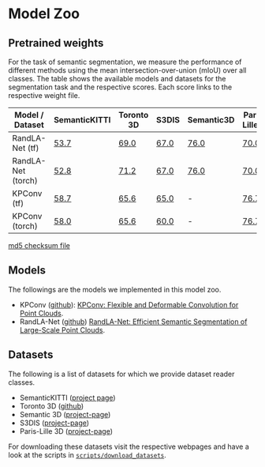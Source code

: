 # Model Zoo

## Pretrained weights

For the task of semantic segmentation, we measure the performance of different methods using the mean intersection-over-union (mIoU) over all classes.
The table shows the available models and datasets for the segmentation task and the respective scores. Each score links to the respective weight file.


| Model / Dataset    | SemanticKITTI | Toronto 3D | S3DIS | Semantic3D | Paris-Lille3D
|--------------------|---------------|----------- |-------|-------|-------|
| RandLA-Net (tf)    |  [53.7](https://storage.googleapis.com/open3d-releases/model-zoo/randlanet_semantickitti_202010091306utc.zip) |   [69.0](https://storage.googleapis.com/open3d-releases/model-zoo/randlanet_toronto3d_202010091250.zip) |   [67.0](https://storage.googleapis.com/open3d-releases/model-zoo/randlanet_s3dis_202010091238.zip)    | [76.0](https://storage.googleapis.com/open3d-releases/model-zoo/randlanet_semantic3d_202012120312utc.zip) | [70.0](https://storage.googleapis.com/open3d-releases/model-zoo/randlanet_parislille3d_202012160654utc.zip)
| RandLA-Net (torch) |  [52.8](https://storage.googleapis.com/open3d-releases/model-zoo/randlanet_semantickitti_202009090354utc.pth)        |       [71.2](https://storage.googleapis.com/open3d-releases/model-zoo/randlanet_toronto3d_202010091306utc.pth)  |   [67.0](https://storage.googleapis.com/open3d-releases/model-zoo/randlanet_s3dis_202010091238.pth)  | [76.0](https://storage.googleapis.com/open3d-releases/model-zoo/randlanet_semantic3d_202012120312utc.pth) | [70.0](https://storage.googleapis.com/open3d-releases/model-zoo/randlanet_parislille3d_202012160654utc.pth)
| KPConv     (tf)    |  [58.7](https://storage.googleapis.com/open3d-releases/model-zoo/kpconv_semantickitti_202010021102utc.zip)         |      [65.6](https://storage.googleapis.com/open3d-releases/model-zoo/kpconv_toronto3d_202010081102utc.zip)  |    [65.0](https://storage.googleapis.com/open3d-releases/model-zoo/kpconv_s3dis_202010091238.zip) | - | [76.7](https://storage.googleapis.com/open3d-releases/model-zoo/kpconv_parislille3d_202011241550utc.pth)
| KPConv     (torch) |   [58.0](https://storage.googleapis.com/open3d-releases/model-zoo/kpconv_semantickitti_202009090354utc.pth)          |      [65.6](https://storage.googleapis.com/open3d-releases/model-zoo/kpconv_toronto3d_202010081102utc.pth) |   [60.0](https://storage.googleapis.com/open3d-releases/model-zoo/kpconv_s3dis_202010091238.pth)  | - | [76.7](https://storage.googleapis.com/open3d-releases/model-zoo/kpconv_parislille3d_202011241550utc.pth)

[md5 checksum file](https://storage.googleapis.com/open3d-releases/model-zoo/integrity.txt)


## Models
The followings are the models we implemented in this model zoo.
* KPConv ([github](https://github.com/HuguesTHOMAS/KPConv)): [KPConv: Flexible and Deformable Convolution for Point Clouds](https://arxiv.org/abs/1904.08889).
* RandLA-Net ([github](https://github.com/QingyongHu/RandLA-Net)) [RandLA-Net: Efficient Semantic Segmentation of Large-Scale Point Clouds](https://arxiv.org/abs/1911.11236).

## Datasets

The following is a list of datasets for which we provide dataset reader classes.

* SemanticKITTI ([project page](http://semantic-kitti.org/))
* Toronto 3D ([github](https://github.com/WeikaiTan/Toronto-3D))
* Semantic 3D ([project-page](http://www.semantic3d.net/))
* S3DIS ([project-page](http://3dsemantics.stanford.edu/))
* Paris-Lille 3D ([project-page](https://npm3d.fr/paris-lille-3d))

For downloading these datasets visit the respective webpages and have a look at the scripts in [`scripts/download_datasets`](https://github.com/intel-isl/Open3D-ML/tree/master/scripts/download_datasets).


